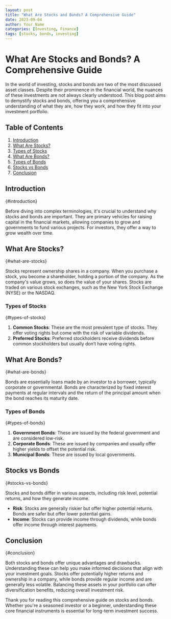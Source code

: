 ```yaml
---
layout: post
title: "What Are Stocks and Bonds? A Comprehensive Guide"
date: 2023-09-04
author: Your Name
categories: [Investing, Finance]
tags: [stocks, bonds, investing]
---
```


# What Are Stocks and Bonds? A Comprehensive Guide

In the world of investing, stocks and bonds are two of the most discussed asset classes. Despite their prominence in the financial world, the nuances of these investments are not always clearly understood. This blog post aims to demystify stocks and bonds, offering you a comprehensive understanding of what they are, how they work, and how they fit into your investment portfolio.

## Table of Contents
1. [Introduction](#introduction)
2. [What Are Stocks?](#what-are-stocks)
3. [Types of Stocks](#types-of-stocks)
4. [What Are Bonds?](#what-are-bonds)
5. [Types of Bonds](#types-of-bonds)
6. [Stocks vs Bonds](#stocks-vs-bonds)
7. [Conclusion](#conclusion)

## Introduction
{#introduction}

Before diving into complex terminologies, it's crucial to understand why stocks and bonds are important. They are primary vehicles for raising capital in the financial markets, allowing companies to grow and governments to fund various projects. For investors, they offer a way to grow wealth over time. 

## What Are Stocks?
{#what-are-stocks}

Stocks represent ownership shares in a company. When you purchase a stock, you become a shareholder, holding a portion of the company. As the company's value grows, so does the value of your shares. Stocks are traded on various stock exchanges, such as the New York Stock Exchange (NYSE) or the NASDAQ.

### Types of Stocks
{#types-of-stocks}

1. **Common Stocks**: These are the most prevalent type of stocks. They offer voting rights but come with the risk of variable dividends.
2. **Preferred Stocks**: Preferred stockholders receive dividends before common stockholders but usually don’t have voting rights.

## What Are Bonds?
{#what-are-bonds}

Bonds are essentially loans made by an investor to a borrower, typically corporate or governmental. Bonds are characterized by fixed interest payments at regular intervals and the return of the principal amount when the bond reaches its maturity date.

### Types of Bonds
{#types-of-bonds}

1. **Government Bonds**: These are issued by the federal government and are considered low-risk.
2. **Corporate Bonds**: These are issued by companies and usually offer higher yields to offset the potential risk.
3. **Municipal Bonds**: These are issued by local governments.

## Stocks vs Bonds
{#stocks-vs-bonds}

Stocks and bonds differ in various aspects, including risk level, potential returns, and how they generate income.

- **Risk**: Stocks are generally riskier but offer higher potential returns. Bonds are safer but offer lower potential gains.
- **Income**: Stocks can provide income through dividends, while bonds offer income through interest payments.

## Conclusion
{#conclusion}

Both stocks and bonds offer unique advantages and drawbacks. Understanding these can help you make informed decisions that align with your investment goals. Stocks offer potentially higher returns and ownership in a company, while bonds provide regular income and are generally less volatile. Balancing these assets in your portfolio can offer diversification benefits, reducing overall investment risk.

Thank you for reading this comprehensive guide on stocks and bonds. Whether you're a seasoned investor or a beginner, understanding these core financial instruments is essential for long-term investment success.

